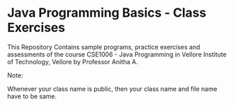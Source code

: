 # Java Programming Basics - Class Exercises

This Repository Contains sample programs, practice exercises and assessments of the course CSE1006 - Java Programming in Vellore Institute of Technology, Vellore by Professor Anitha A.

Note:

Whenever your class name is public, then your class name and file name have to be same.